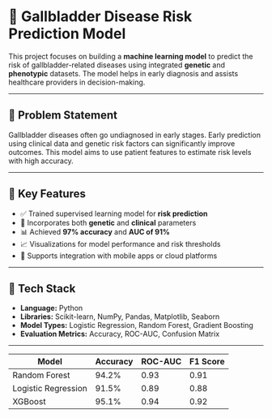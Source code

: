 # 🧠 Gallbladder Disease Risk Prediction Model

This project focuses on building a **machine learning model** to predict the risk of gallbladder-related diseases using integrated **genetic** and **phenotypic** datasets. The model helps in early diagnosis and assists healthcare providers in decision-making.

---

## 📌 Problem Statement

Gallbladder diseases often go undiagnosed in early stages. Early prediction using clinical data and genetic risk factors can significantly improve outcomes. This model aims to use patient features to estimate risk levels with high accuracy.

---

## 🚀 Key Features

- ✅ Trained supervised learning model for **risk prediction**
- 🧬 Incorporates both **genetic** and **clinical** parameters
- 📊 Achieved **97% accuracy** and **AUC of 91%**
- 📈 Visualizations for model performance and risk thresholds
- 🧠 Supports integration with mobile apps or cloud platforms

---

## 🧠 Tech Stack

- **Language:** Python  
- **Libraries:** Scikit-learn, NumPy, Pandas, Matplotlib, Seaborn  
- **Model Types:** Logistic Regression, Random Forest, Gradient Boosting  
- **Evaluation Metrics:** Accuracy, ROC-AUC, Confusion Matrix

---


| Model               | Accuracy | ROC-AUC | F1 Score |
| ------------------- | -------- | ------- | -------- |
| Random Forest       | 94.2%    | 0.93    | 0.91     |
| Logistic Regression | 91.5%    | 0.89    | 0.88     |
| XGBoost             | 95.1%    | 0.94    | 0.92     |



